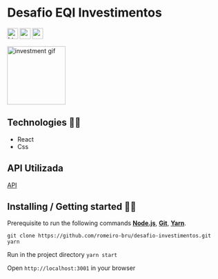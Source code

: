 # Desafio EQI Investimentos

<p>
  <img  src="https://img.shields.io/badge/HTML5-E34F26?style=for-the-badge&logo=html5&logoColor=white"  height="25" alt="html">
  <img  src="https://img.shields.io/badge/CSS3-1572B6?style=for-the-badge&logo=css3&logoColor=white"  height="25" alt="css">
    <img  src="https://img.shields.io/badge/React-20232A?style=for-the-badge&logo=react&logoColor=61DAFB"  height="25" alt="react" />
</p>

<span  align="left">
  <img  src="https://media.giphy.com/media/yDqL3q9s20beF3hdf5/giphy.gif"  height="135" alt="investment gif">
</span>
<br>

## Technologies 👩‍💻
* React
* Css 

## API Utilizada
[API](https://github.com/eqi-investimentos/desafio-fake-api)


## Installing / Getting started 👨‍🏭

Prerequisite to run the following commands <strong>[Node.js](https://nodejs.org/en/download/)</strong>, 
                           <strong>[Git](https://git-scm.com/downloads)</strong>, 
                           <strong>[Yarn](https://yarnpkg.com/)</strong>.
<br>
```
git clone https://github.com/romeiro-bru/desafio-investimentos.git
yarn
```

Run in the project directory ```yarn start```

Open ```http://localhost:3001``` in your browser
